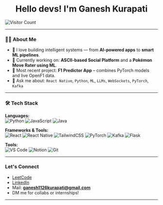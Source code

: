 <h1 align="center">Hello devs! I'm Ganesh Kurapati</h1>

![Visitor Count](https://komarev.com/ghpvc/?username=ganesh-codes404&style=flat-square&color=brightgreen)


---

### 👨‍💻 About Me

- 🧠 I love building intelligent systems — from **AI-powered apps** to **smart ML pipelines**.
- 🧪 Currently working on: **ASCII-based Social Platform** and a **Pokémon Move Rater using ML**.
- 🔭 Most recent project: **F1 Predictor App** – combines PyTorch models and live OpenF1 data.
- 💬 Ask me about: `React Native`, `Python`, `ML`, `LLMs`, `WebSockets`, `PyTorch`, `Kafka`

---

### 🛠️ Tech Stack

**Languages:**  
![Python](https://img.shields.io/badge/-Python-3776AB?style=flat&logo=python&logoColor=white)
![JavaScript](https://img.shields.io/badge/-JavaScript-F7DF1E?style=flat&logo=javascript&logoColor=black)
![Java](https://img.shields.io/badge/-Java-007396?style=flat&logo=java&logoColor=white)

**Frameworks & Tools:**  
![React](https://img.shields.io/badge/-React-61DAFB?style=flat&logo=react&logoColor=black)
![React Native](https://img.shields.io/badge/-React%20Native-20232A?style=flat&logo=react&logoColor=61DAFB)
![TailwindCSS](https://img.shields.io/badge/-TailwindCSS-38B2AC?style=flat&logo=tailwind-css&logoColor=white)
![PyTorch](https://img.shields.io/badge/-PyTorch-EE4C2C?style=flat&logo=pytorch&logoColor=white)
![Kafka](https://img.shields.io/badge/-Kafka-231F20?style=flat&logo=apache-kafka&logoColor=white)
![Flask](https://img.shields.io/badge/-Flask-000000?style=flat&logo=flask&logoColor=white)

**Tools:**  
![VS Code](https://img.shields.io/badge/-VSCode-007ACC?style=flat&logo=visual-studio-code&logoColor=white)
![Notion](https://img.shields.io/badge/-Notion-000000?style=flat&logo=notion&logoColor=white)
![Git](https://img.shields.io/badge/-Git-F05032?style=flat&logo=git&logoColor=white)

---

### Let's Connect

-  [LeetCode](https://leetcode.com/u/Ganeshcodes404/)
-  [LinkedIn]( https://www.linkedin.com/in/ganesh-kurapati-06352a294/)
-  Mail: **ganesh1126kurapati@gmail.com**
-  DM me for collabs or internships!

---

